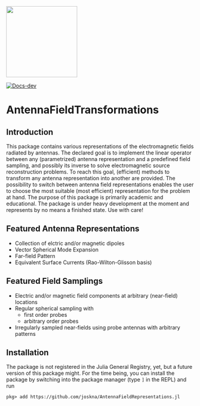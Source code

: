 <picture>
  <source media="(prefers-color-scheme: dark)" srcset="docs/src/assets/logo-dark.svg" height="190">
  <source media="(prefers-color-scheme: light)" srcset="docs/src/assets/logo.svg" height="190">
  <img alt="" src="" height="190">
</picture>

[![Docs-dev](https://img.shields.io/badge/docs-dev-blue.svg)](https://joskna.github.io/AntennaFieldRepresentations.jl/dev/)

# AntennaFieldTransformations

## Introduction
This package contains various representations of the electromagnetic fields radiated by antennas.
The declared goal is to implement the linear operator between any (parametrized) antenna representation and a predefined field sampling, and possibly its inverse to solve electromagnetic source reconstruction problems. 
To reach this goal, (efficient) methods to transform any antenna representation into another are provided. 
The possibility to switch between antenna field representations enables the user to choose the most suitable (most efficient) representation for the problem at hand.
The purpose of this package is primarily academic and educational. 
The package is under heavy development at the moment and represents by no means a finished state. Use with care!

## Featured Antenna Representations
- Collection of elctric and/or magnetic dipoles
- Vector Spherical Mode Expansion
- Far-field Pattern
- Equivalent Surface Currents (Rao-Wilton-Glisson basis)

## Featured Field Samplings
- Electric and/or magnetic field components at arbitrary (near-field) locations
- Regular spherical sampling with
  - first order probes
  - arbitrary order probes
- Irregularly sampled near-fields using probe antennas with arbitrary patterns

## Installation
The package is not registered in the Julia General Registry, yet, but a future version of this package might.
For the time being, you can install the package by switching into the package manager (type `]` in the REPL) and run
```
pkg> add https://github.com/joskna/AntennaFieldRepresentations.jl
```
